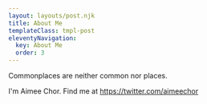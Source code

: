 ```yaml
---
layout: layouts/post.njk
title: About Me
templateClass: tmpl-post
eleventyNavigation:
  key: About Me
  order: 3
---
```


Commonplaces are neither common nor places.

I'm Aimee Chor.
Find me at
https://twitter.com/aimeechor
